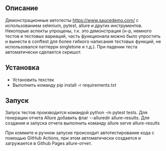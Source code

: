 ## Описание
Демонстрационные автотесты https://www.saucedemo.com/ с использованием selenium, pytest, allure и других инструментов.
Некоторые аспекты упрощены, т.к. это демонстрация (н-р, немного тестов и тестовых вариаций, часть функционала можно было
упростить и вынести в conftest для более гибкого написания тестовых функций, не использовался паттеррн singletone и т.д.).
При падении теста автоматически сделается скришот.

## Установка
- Установить техстек
- Выполнить команду pip install -r requirements.txt

## Запуск
Запуск тестов производится командой python -m pytest tests. Для генерации отчета Allure добавить флаг --alluredir allure-results.
Для создания и запуска отчета выполнить команду allure serve allure-results

При коммите и ручном запуске происходит автотестирование кода с помощью GitHub Actions, при этом автоматически создается и загружается
в Github Pages allure-отчет.
